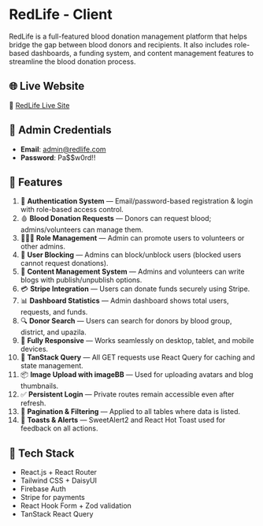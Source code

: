# RedLife - Client

RedLife is a full-featured blood donation management platform that helps bridge the gap between blood donors and recipients. It also includes role-based dashboards, a funding system, and content management features to streamline the blood donation process.

## 🌐 Live Website

🔗 [RedLife Live Site](https://b11a12-redlife-zaman-pro.netlify.app)

## 👤 Admin Credentials

- **Email**: admin@redlife.com  
- **Password**: Pa$$w0rd!!

## 📌 Features

1. 🔐 **Authentication System** — Email/password-based registration & login with role-based access control.
2. 🩸 **Blood Donation Requests** — Donors can request blood; admins/volunteers can manage them.
3. 🧑‍🤝‍🧑 **Role Management** — Admin can promote users to volunteers or other admins.
4. 🚫 **User Blocking** — Admins can block/unblock users (blocked users cannot request donations).
5. 📝 **Content Management System** — Admins and volunteers can write blogs with publish/unpublish options.
6. 💳 **Stripe Integration** — Users can donate funds securely using Stripe.
7. 📊 **Dashboard Statistics** — Admin dashboard shows total users, requests, and funds.
8. 🔍 **Donor Search** — Users can search for donors by blood group, district, and upazila.
9. 📱 **Fully Responsive** — Works seamlessly on desktop, tablet, and mobile devices.
10. 🧠 **TanStack Query** — All GET requests use React Query for caching and state management.
11. 📦 **Image Upload with imageBB** — Used for uploading avatars and blog thumbnails.
12. ✅ **Persistent Login** — Private routes remain accessible even after refresh.
13. 📅 **Pagination & Filtering** — Applied to all tables where data is listed.
14. 🎉 **Toasts & Alerts** — SweetAlert2 and React Hot Toast used for feedback on all actions.

## 🚀 Tech Stack

- React.js + React Router
- Tailwind CSS + DaisyUI
- Firebase Auth
- Stripe for payments
- React Hook Form + Zod validation
- TanStack React Query
